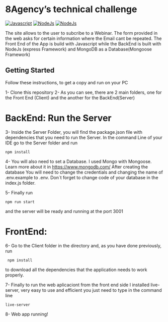 #  8Agency’s technical challenge

 
 [![Javascript](https://img.shields.io/badge/-Javascript-yellow.svg)](https://www.python.org/) [![NodeJs](https://img.shields.io/badge/-NodeJS-brightgreen.svg)](https://www.python.org/) [![NodeJs](https://img.shields.io/badge/-MongoDB-green.svg)](https://www.python.org/)


The site allows to the user to subcribe to a Webinar. The form provided in the web asks for certain information where the Email cant be repeated. The Front End of the App is build with Javascript while the BackEnd is built with NodeJs (express Framework) and MongoDB as a Database(Mongoose Framework)

## Getting Started
Follow these instructions, to get a copy and run on your PC

1- Clone this repository
2- As you can see, there are 2 main folders, one for the Front End (Client) and the another for the BackEnd(Server)

# BackEnd: Run the Server 
3- Inside the Server Folder, you will find the package.json file with dependencies that you need to run the Server. In the command Line of your IDE go to the Server folder and run

   ```
   npm install
   ```


4- You will also need to set a Database. I used Mongo with Mongoose. Learn more about it in https://www.mongodb.com/ After creating the database You will need to change the credentials and changing the name of .env.example to .env. Don´t forget to change code of your database in the index.js folder.

5-  Finally run 
   ```
   npm run start
   ```
and the server will be ready and running at the port 3001


# FrontEnd: 
6- Go to the Client folder in the directory and, as you have done previously, run 
  ```
   npm install
   ```
   to download all the dependencies that the application needs to work properly. 

7- Finally to run the web aplicaciont from the front end side I installed live-server, very easy to use and efficient you just need to type in the command line
  ```
live-server
   ```

8- Web app running! 